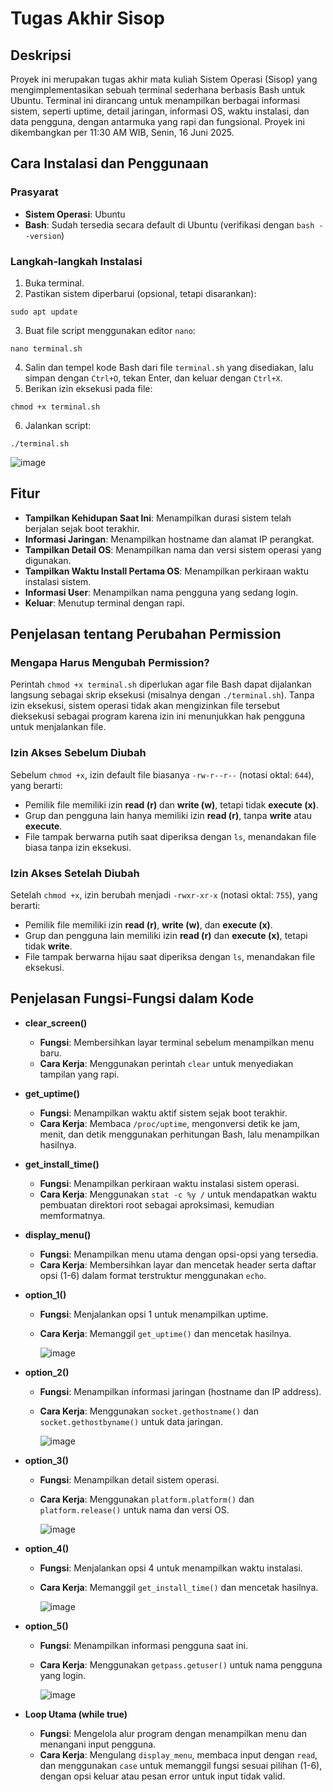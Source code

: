 # Tugas Akhir Sisop

## Deskripsi

Proyek ini merupakan tugas akhir mata kuliah Sistem Operasi (Sisop) yang mengimplementasikan sebuah terminal sederhana berbasis Bash untuk Ubuntu. Terminal ini dirancang untuk menampilkan berbagai informasi sistem, seperti uptime, detail jaringan, informasi OS, waktu instalasi, dan data pengguna, dengan antarmuka yang rapi dan fungsional. Proyek ini dikembangkan per 11:30 AM WIB, Senin, 16 Juni 2025.

## Cara Instalasi dan Penggunaan

### Prasyarat

- **Sistem Operasi**: Ubuntu
- **Bash**: Sudah tersedia secara default di Ubuntu (verifikasi dengan `bash --version`)

### Langkah-langkah Instalasi

1. Buka terminal.
2. Pastikan sistem diperbarui (opsional, tetapi disarankan):
  
  ```
  sudo apt update
  ```
  
3. Buat file script menggunakan editor `nano`:
  
  ```
  nano terminal.sh
  ```
  
4. Salin dan tempel kode Bash dari file `terminal.sh` yang disediakan, lalu simpan dengan `Ctrl+O`, tekan Enter, dan keluar dengan `Ctrl+X`.
5. Berikan izin eksekusi pada file:
  
  ```
  chmod +x terminal.sh
  ```
  
6. Jalankan script:
  
  ```
  ./terminal.sh
  ```
  ![image](https://github.com/user-attachments/assets/c64f455b-214b-4295-b5df-013d19425200)

## Fitur

- **Tampilkan Kehidupan Saat Ini**: Menampilkan durasi sistem telah berjalan sejak boot terakhir.
- **Informasi Jaringan**: Menampilkan hostname dan alamat IP perangkat.
- **Tampilkan Detail OS**: Menampilkan nama dan versi sistem operasi yang digunakan.
- **Tampilkan Waktu Install Pertama OS**: Menampilkan perkiraan waktu instalasi sistem.
- **Informasi User**: Menampilkan nama pengguna yang sedang login.
- **Keluar**: Menutup terminal dengan rapi.

## Penjelasan tentang Perubahan Permission

### Mengapa Harus Mengubah Permission?

Perintah `chmod +x terminal.sh` diperlukan agar file Bash dapat dijalankan langsung sebagai skrip eksekusi (misalnya dengan `./terminal.sh`). Tanpa izin eksekusi, sistem operasi tidak akan mengizinkan file tersebut dieksekusi sebagai program karena izin ini menunjukkan hak pengguna untuk menjalankan file.

### Izin Akses Sebelum Diubah

Sebelum `chmod +x`, izin default file biasanya `-rw-r--r--` (notasi oktal: `644`), yang berarti:

- Pemilik file memiliki izin **read (r)** dan **write (w)**, tetapi tidak **execute (x)**.
- Grup dan pengguna lain hanya memiliki izin **read (r)**, tanpa **write** atau **execute**.
- File tampak berwarna putih saat diperiksa dengan `ls`, menandakan file biasa tanpa izin eksekusi.

### Izin Akses Setelah Diubah

Setelah `chmod +x`, izin berubah menjadi `-rwxr-xr-x` (notasi oktal: `755`), yang berarti:

- Pemilik file memiliki izin **read (r)**, **write (w)**, dan **execute (x)**.
- Grup dan pengguna lain memiliki izin **read (r)** dan **execute (x)**, tetapi tidak **write**.
- File tampak berwarna hijau saat diperiksa dengan `ls`, menandakan file eksekusi.

## Penjelasan Fungsi-Fungsi dalam Kode

- **clear_screen()**
  - **Fungsi**: Membersihkan layar terminal sebelum menampilkan menu baru.
  - **Cara Kerja**: Menggunakan perintah `clear` untuk menyediakan tampilan yang rapi.
- **get_uptime()**
  - **Fungsi**: Menampilkan waktu aktif sistem sejak boot terakhir.
  - **Cara Kerja**: Membaca `/proc/uptime`, mengonversi detik ke jam, menit, dan detik menggunakan perhitungan Bash, lalu menampilkan hasilnya.
- **get_install_time()**
  - **Fungsi**: Menampilkan perkiraan waktu instalasi sistem operasi.
  - **Cara Kerja**: Menggunakan `stat -c %y /` untuk mendapatkan waktu pembuatan direktori root sebagai aproksimasi, kemudian memformatnya.
- **display_menu()**
  - **Fungsi**: Menampilkan menu utama dengan opsi-opsi yang tersedia.
  - **Cara Kerja**: Membersihkan layar dan mencetak header serta daftar opsi (1-6) dalam format terstruktur menggunakan `echo`.
- **option_1()**
  - **Fungsi**: Menjalankan opsi 1 untuk menampilkan uptime.
  - **Cara Kerja**: Memanggil `get_uptime()` dan mencetak hasilnya.
    
    ![image](https://github.com/user-attachments/assets/e70c1334-13fe-45d2-b9a0-78c81c1b40ee)
    
- **option_2()**
  - **Fungsi**: Menampilkan informasi jaringan (hostname dan IP address).
  - **Cara Kerja**: Menggunakan `socket.gethostname()` dan `socket.gethostbyname()` untuk data jaringan.
 
    ![image](https://github.com/user-attachments/assets/2cc55533-56b4-4aab-ac2c-20d1a674eff0)

- **option_3()**
  - **Fungsi**: Menampilkan detail sistem operasi.
  - **Cara Kerja**: Menggunakan `platform.platform()` dan `platform.release()` untuk nama dan versi OS.
 
    ![image](https://github.com/user-attachments/assets/4f29baf6-ef14-4b46-b2ce-41b48ab92ebc)

- **option_4()**
  - **Fungsi**: Menjalankan opsi 4 untuk menampilkan waktu instalasi.
  - **Cara Kerja**: Memanggil `get_install_time()` dan mencetak hasilnya.
 
    ![image](https://github.com/user-attachments/assets/bd586773-f368-4d5a-894f-7e3d5c8398a4)

- **option_5()**
  - **Fungsi**: Menampilkan informasi pengguna saat ini.
  - **Cara Kerja**: Menggunakan `getpass.getuser()` untuk nama pengguna yang login.

    ![image](https://github.com/user-attachments/assets/67692f3d-bde4-42a2-bb99-4d82bad0b49c)
    
- **Loop Utama (while true)**
  - **Fungsi**: Mengelola alur program dengan menampilkan menu dan menangani input pengguna.
  - **Cara Kerja**: Mengulang `display_menu`, membaca input dengan `read`, dan menggunakan `case` untuk memanggil fungsi sesuai pilihan (1-6), dengan opsi keluar atau pesan error untuk input tidak valid.
